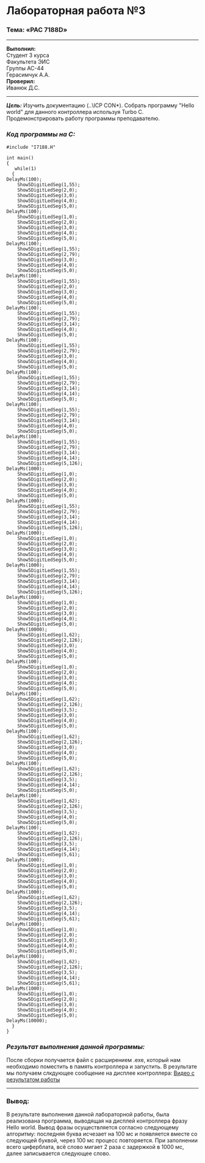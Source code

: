 # Лабораторная работа №3 
### Тема: «PAC 7188D»
----------
**Выполнил:** <br>                                                                                                                       Студент 3 курса <br> 
Факультета ЭИС <br>                                                                                                                                      Группы АС-44  <br> 
Герасимчук А.А.<br> 
**Проверил:**<br> 
Иванюк Д.С. 

----------
***Цель:***
Изучить документацию (..\ICP CON\*). Собрать программу "Hello world" для данного контроллера используя Turbo C. Продемонстрировать работу программы преподавателю.

### *Код программы на С:*
```
#include "I7188.H"

int main()
{
   while(1)
  {
DelayMs(100);
    Show5DigitLedSeg(1,55);
    Show5DigitLedSeg(2,0);
    Show5DigitLedSeg(3,0);
    Show5DigitLedSeg(4,0);
    Show5DigitLedSeg(5,0);
DelayMs(100);
    Show5DigitLedSeg(1,0);
    Show5DigitLedSeg(2,0);
    Show5DigitLedSeg(3,0);
    Show5DigitLedSeg(4,0);
    Show5DigitLedSeg(5,0);
DelayMs(100);
    Show5DigitLedSeg(1,55);
    Show5DigitLedSeg(2,79);
    Show5DigitLedSeg(3,0);
    Show5DigitLedSeg(4,0);
    Show5DigitLedSeg(5,0);
DelayMs(100);
    Show5DigitLedSeg(1,55);
    Show5DigitLedSeg(2,0);
    Show5DigitLedSeg(3,0);
    Show5DigitLedSeg(4,0);
    Show5DigitLedSeg(5,0);
DelayMs(100);
    Show5DigitLedSeg(1,55);
    Show5DigitLedSeg(2,79);
    Show5DigitLedSeg(3,14);
    Show5DigitLedSeg(4,0);
    Show5DigitLedSeg(5,0);
DelayMs(100);
    Show5DigitLedSeg(1,55);
    Show5DigitLedSeg(2,79);
    Show5DigitLedSeg(3,0);
    Show5DigitLedSeg(4,0);
    Show5DigitLedSeg(5,0);
DelayMs(100);
    Show5DigitLedSeg(1,55);
    Show5DigitLedSeg(2,79);
    Show5DigitLedSeg(3,14);
    Show5DigitLedSeg(4,14);
    Show5DigitLedSeg(5,0);  
DelayMs(100);
    Show5DigitLedSeg(1,55);
    Show5DigitLedSeg(2,79);
    Show5DigitLedSeg(3,14);
    Show5DigitLedSeg(4,0);
    Show5DigitLedSeg(5,0);
DelayMs(100);
    Show5DigitLedSeg(1,55);
    Show5DigitLedSeg(2,79);
    Show5DigitLedSeg(3,14);
    Show5DigitLedSeg(4,14);
    Show5DigitLedSeg(5,126);
DelayMs(1000);
    Show5DigitLedSeg(1,0);
    Show5DigitLedSeg(2,0);
    Show5DigitLedSeg(3,0);
    Show5DigitLedSeg(4,0);
    Show5DigitLedSeg(5,0);
DelayMs(1000);
    Show5DigitLedSeg(1,55);
    Show5DigitLedSeg(2,79);
    Show5DigitLedSeg(3,14);
    Show5DigitLedSeg(4,14);
    Show5DigitLedSeg(5,126);
DelayMs(1000);
    Show5DigitLedSeg(1,0);
    Show5DigitLedSeg(2,0);
    Show5DigitLedSeg(3,0);
    Show5DigitLedSeg(4,0);
    Show5DigitLedSeg(5,0);
DelayMs(1000);
    Show5DigitLedSeg(1,55);
    Show5DigitLedSeg(2,79);
    Show5DigitLedSeg(3,14);
    Show5DigitLedSeg(4,14);
    Show5DigitLedSeg(5,126);
DelayMs(1000);
    Show5DigitLedSeg(1,0);
    Show5DigitLedSeg(2,0);
    Show5DigitLedSeg(3,0);
    Show5DigitLedSeg(4,0);
    Show5DigitLedSeg(5,0);
DelayMs(10000);
    Show5DigitLedSeg(1,62);
    Show5DigitLedSeg(2,126);
    Show5DigitLedSeg(3,0);
    Show5DigitLedSeg(4,0);
    Show5DigitLedSeg(5,0);
DelayMs(100);
    Show5DigitLedSeg(1,0);
    Show5DigitLedSeg(2,0);
    Show5DigitLedSeg(3,0);
    Show5DigitLedSeg(4,0);
    Show5DigitLedSeg(5,0);
DelayMs(100);
    Show5DigitLedSeg(1,62);
    Show5DigitLedSeg(2,126);
    Show5DigitLedSeg(3,5);
    Show5DigitLedSeg(3,0);
    Show5DigitLedSeg(4,0);
    Show5DigitLedSeg(5,0);
DelayMs(100);
    Show5DigitLedSeg(1,62);
    Show5DigitLedSeg(2,126);
    Show5DigitLedSeg(3,0);
    Show5DigitLedSeg(4,0);
    Show5DigitLedSeg(5,0);
DelayMs(100);
    Show5DigitLedSeg(1,62);
    Show5DigitLedSeg(2,126);
    Show5DigitLedSeg(3,5);
    Show5DigitLedSeg(4,14);
    Show5DigitLedSeg(5,0);
DelayMs(100);
    Show5DigitLedSeg(1,62);
    Show5DigitLedSeg(2,126);
    Show5DigitLedSeg(3,5);
    Show5DigitLedSeg(4,0);
    Show5DigitLedSeg(5,0);
DelayMs(100);
    Show5DigitLedSeg(1,62);
    Show5DigitLedSeg(2,126);
    Show5DigitLedSeg(3,5);
    Show5DigitLedSeg(4,14);
    Show5DigitLedSeg(5,61);
DelayMs(1000);
    Show5DigitLedSeg(1,0);
    Show5DigitLedSeg(2,0);
    Show5DigitLedSeg(3,0);
    Show5DigitLedSeg(4,0);
    Show5DigitLedSeg(5,0);
DelayMs(1000);
    Show5DigitLedSeg(1,62);
    Show5DigitLedSeg(2,126);
    Show5DigitLedSeg(3,5);
    Show5DigitLedSeg(4,14);
    Show5DigitLedSeg(5,61);
DelayMs(1000);
    Show5DigitLedSeg(1,0);
    Show5DigitLedSeg(2,0);
    Show5DigitLedSeg(3,0);
    Show5DigitLedSeg(4,0);
    Show5DigitLedSeg(5,0);
DelayMs(1000);
    Show5DigitLedSeg(1,62);
    Show5DigitLedSeg(2,126);
    Show5DigitLedSeg(3,5);
    Show5DigitLedSeg(4,14);
    Show5DigitLedSeg(5,61);
DelayMs(1000);
    Show5DigitLedSeg(1,0);
    Show5DigitLedSeg(2,0);
    Show5DigitLedSeg(3,0);
    Show5DigitLedSeg(4,0);
    Show5DigitLedSeg(5,0);
DelayMs(10000);
  }
}
```

### *Результат выполнения данной программы:* <br>
После сборки получается файл с расширением .exe, который нам необходимо поместить в память контроллера и запустить. В результате мы получаем слкдующее сообщение на дисплее контроллера: [Видео с результатом работы](https://github.com/idzm/mmipu-lab-16-17/blob/master/trunk/as0004407/task_03/mutevideo1514107362051.mp4)

-------------
### Вывод: 
В результате выполнения данной лабораторной работы, была реализована программа, выводящая на дисплей контроллера фразу Hello world. Вывод фразы осуществляется согласно следующему алгоритму: последняя буква исчезает на 100 мс и появляется вместе со следующей буквой, через 100 мс процесс повторяется. При заполнении всего циферблата, всё слово мигает 2 раза с задержкой в 1000 мс, далее записывается следующее слово.
